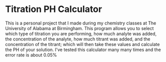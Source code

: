 # Titration PH Calculator
This is a personal project that I made during my chemistry classes at The University of Alabama at Birmingham. 
This program allows you to select which type of titration you are performing, how much analyte was added, the 
concentration of the analyte, how much titrant was added, and the concentration of the titrant; which will then
take these values and calculate the PH of your solution. I've tested this calculator many many times and the error 
rate is about 0.05%
